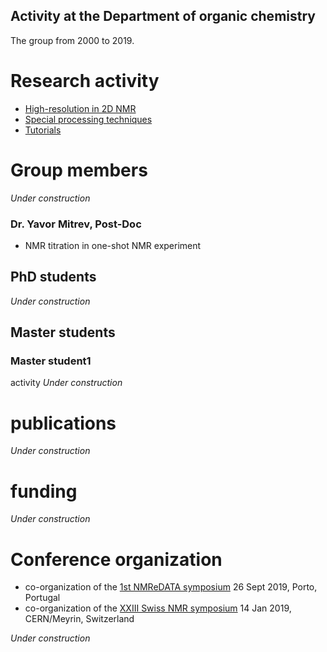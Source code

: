 ## Activity at the Department of organic chemistry

The group from 2000 to 2019.

# Research activity 
- [High-resolution in 2D NMR](page2)
- [Special processing techniques](page3)
- [Tutorials](page4)

# Group members 
*Under construction*
### Dr. Yavor Mitrev, Post-Doc
- NMR titration in one-shot NMR experiment 

## PhD students 
*Under construction*
## Master students 
### Master student1
activity
*Under construction*

# publications 

*Under construction*

# funding 

*Under construction*

# Conference organization 

- co-organization of the [1st NMReDATA symposium](https://nmredata.org/wiki/Symposium2019/) 26 Sept 2019, Porto, Portugal
- co-organization of the [XXIII Swiss NMR symposium](https://indico.cern.ch/event/775177/) 14 Jan 2019, CERN/Meyrin, Switzerland

*Under construction*




